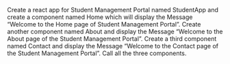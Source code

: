 Create a react app for Student Management Portal named StudentApp and create a component named Home which will display the Message “Welcome to the Home page of Student Management Portal”. Create another component named About and display the Message “Welcome to the About page of the Student Management Portal”. Create a third component named Contact and display the Message “Welcome to the Contact page of the Student Management Portal”. Call all the three components.
